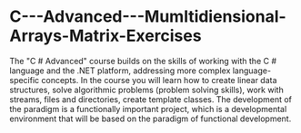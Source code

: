# C---Advanced---Mumltidiensional-Arrays-Matrix-Exercises
The "C # Advanced" course builds on the skills of working with the C # language and the .NET platform, addressing more complex language-specific concepts. In the course you will learn how to create linear data structures, solve algorithmic problems (problem solving skills), work with streams, files and directories, create template classes. The development of the paradigm is a functionally important project, which is a developmental environment that will be based on the paradigm of functional development.

